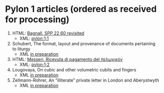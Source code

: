 # Pylon 1 articles (ordered as received for processing)

1. HTML: [Bagnall, SPP 22 60 revisited](https://digi.ub.uni-heidelberg.de/editionService/viewer/text/p3test/SPP_22-60_revisited_ra_work_prep#ref)
    - XML: [pylon;1;1](https://github.com/jcowey/P3/blob/master/pylon/pylon1bagnall/bagnall_spp22_60.xml)
2. Schubert, The format, layout and provenance of documents pertaining to liturgy
    - XML [in preparation](https://github.com/jcowey/P3/blob/master/pylon/pylon1schubert/schubert_liturgy_geography.xml)
3. HTML: [Messeri, Ricevuta di pagamento del πελωχικόν](https://digi.ub.uni-heidelberg.de/editionService/viewer/text/p3test/messeri_plond2_182a) 
    - XML: [pylon;1;2](https://github.com/jcowey/P3/blob/master/pylon/pylon1messeri/messeri_plond2_182a.xml)
4. Lougovaya, On cubic and other volumetric cubits and fingers
    - XML [in preparation](https://github.com/jcowey/P3/blob/master/pylon/pylon1lougovaya/lougovaya_pharris1_50.xml)
5. Zellmann-Rohrer, An “illiterate” private letter in London and Aberystwyth
    - XML [in preparation]()
